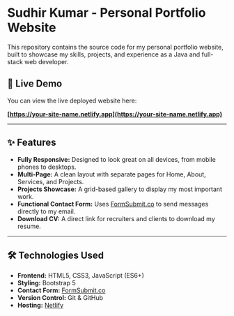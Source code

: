 # Sudhir Kumar - Personal Portfolio Website

This repository contains the source code for my personal portfolio website, built to showcase my skills, projects, and experience as a Java and full-stack web developer.

## 🚀 Live Demo

You can view the live deployed website here:

**[https://your-site-name.netlify.app](https://your-site-name.netlify.app)**

---

## ✨ Features

* **Fully Responsive:** Designed to look great on all devices, from mobile phones to desktops.
* **Multi-Page:** A clean layout with separate pages for Home, About, Services, and Projects.
* **Projects Showcase:** A grid-based gallery to display my most important work.
* **Functional Contact Form:** Uses [FormSubmit.co](https://formsubmit.co/) to send messages directly to my email.
* **Download CV:** A direct link for recruiters and clients to download my resume.

---

## 🛠️ Technologies Used

* **Frontend:** HTML5, CSS3, JavaScript (ES6+)
* **Styling:** Bootstrap 5
* **Contact Form:** [FormSubmit.co](https://formsubmit.co/)
* **Version Control:** Git & GitHub
* **Hosting:** [Netlify](https://www.netlify.com/)
